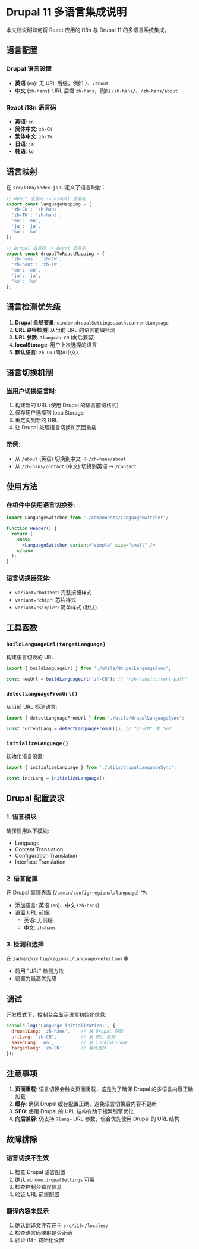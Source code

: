 # Drupal 11 多语言集成说明

本文档说明如何将 React 应用的 i18n 与 Drupal 11 的多语言系统集成。

## 语言配置

### Drupal 语言设置
- **英语** (`en`): 无 URL 后缀，例如 `/`、`/about`
- **中文** (`zh-hans`): URL 后缀 `zh-hans`，例如 `/zh-hans/`、`/zh-hans/about`

### React i18n 语言码
- **英语**: `en`
- **简体中文**: `zh-CN`
- **繁体中文**: `zh-TW`
- **日语**: `ja`
- **韩语**: `ko`

## 语言映射

在 `src/i18n/index.js` 中定义了语言映射：

```javascript
// React 语言码 -> Drupal 语言码
export const languageMapping = {
  'zh-CN': 'zh-hans',
  'zh-TW': 'zh-hant',
  'en': 'en',
  'ja': 'ja',
  'ko': 'ko'
};

// Drupal 语言码 -> React 语言码
export const drupalToReactMapping = {
  'zh-hans': 'zh-CN',
  'zh-hant': 'zh-TW',
  'en': 'en',
  'ja': 'ja',
  'ko': 'ko'
};
```

## 语言检测优先级

1. **Drupal 全局变量**: `window.drupalSettings.path.currentLanguage`
2. **URL 路径检测**: 从当前 URL 的语言前缀检测
3. **URL 参数**: `?lang=zh-CN` (向后兼容)
4. **localStorage**: 用户上次选择的语言
5. **默认语言**: `zh-CN` (简体中文)

## 语言切换机制

### 当用户切换语言时:
1. 构建新的 URL (使用 Drupal 的语言前缀格式)
2. 保存用户选择到 localStorage
3. 重定向到新的 URL
4. 让 Drupal 处理语言切换和页面重载

### 示例:
- 从 `/about` (英语) 切换到中文 → `/zh-hans/about`
- 从 `/zh-hans/contact` (中文) 切换到英语 → `/contact`

## 使用方法

### 在组件中使用语言切换器:

```jsx
import LanguageSwitcher from './components/LanguageSwitcher';

function Header() {
  return (
    <nav>
      <LanguageSwitcher variant="simple" size="small" />
    </nav>
  );
}
```

### 语言切换器变体:
- `variant="button"`: 完整按钮样式
- `variant="chip"`: 芯片样式
- `variant="simple"`: 简单样式 (默认)

## 工具函数

### `buildLanguageUrl(targetLanguage)`
构建语言切换的 URL:

```javascript
import { buildLanguageUrl } from './utils/drupalLanguageSync';

const newUrl = buildLanguageUrl('zh-CN'); // "/zh-hans/current-path"
```

### `detectLanguageFromUrl()`
从当前 URL 检测语言:

```javascript
import { detectLanguageFromUrl } from './utils/drupalLanguageSync';

const currentLang = detectLanguageFromUrl(); // "zh-CN" 或 "en"
```

### `initializeLanguage()`
初始化语言设置:

```javascript
import { initializeLanguage } from './utils/drupalLanguageSync';

const initLang = initializeLanguage();
```

## Drupal 配置要求

### 1. 语言模块
确保启用以下模块:
- Language
- Content Translation
- Configuration Translation
- Interface Translation

### 2. 语言配置
在 Drupal 管理界面 (`/admin/config/regional/language`) 中:
- 添加语言: 英语 (`en`)、中文 (`zh-hans`)
- 设置 URL 前缀:
  - 英语: 无前缀
  - 中文: `zh-hans`

### 3. 检测和选择
在 `/admin/config/regional/language/detection` 中:
- 启用 "URL" 检测方法
- 设置为最高优先级

## 调试

开发模式下，控制台会显示语言初始化信息:

```javascript
console.log('Language initialization:', {
  drupalLang: 'zh-hans',    // 从 Drupal 获取
  urlLang: 'zh-CN',         // 从 URL 检测
  savedLang: 'en',          // 从 localStorage
  targetLang: 'zh-CN'       // 最终选择
});
```

## 注意事项

1. **页面重载**: 语言切换会触发页面重载，这是为了确保 Drupal 的多语言内容正确加载
2. **缓存**: 确保 Drupal 缓存配置正确，避免语言切换后内容不更新
3. **SEO**: 使用 Drupal 的 URL 结构有助于搜索引擎优化
4. **向后兼容**: 仍支持 `?lang=` URL 参数，但会优先使用 Drupal 的 URL 结构

## 故障排除

### 语言切换不生效
1. 检查 Drupal 语言配置
2. 确认 `window.drupalSettings` 可用
3. 检查控制台错误信息
4. 验证 URL 前缀配置

### 翻译内容未显示
1. 确认翻译文件存在于 `src/i18n/locales/`
2. 检查语言码映射是否正确
3. 验证 i18n 初始化设置